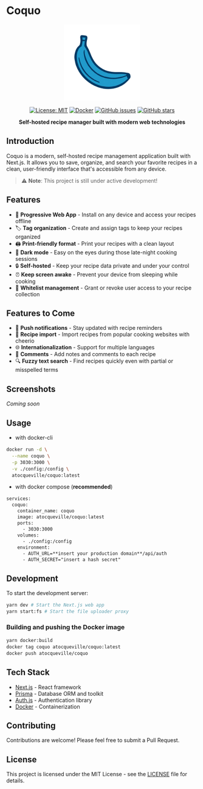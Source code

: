 # Coquo

<div align="center">
<img src="public/logo.png" alt="Coquo Logo" width="200"/>

[![License: MIT](https://img.shields.io/badge/License-MIT-yellow.svg)](https://opensource.org/licenses/MIT)
[![Docker](https://img.shields.io/docker/pulls/atocqueville/coquo)](https://hub.docker.com/r/atocqueville/coquo)
[![GitHub issues](https://img.shields.io/github/issues/atocqueville/coquo)](https://github.com/atocqueville/coquo/issues)
[![GitHub stars](https://img.shields.io/github/stars/atocqueville/coquo)](https://github.com/atocqueville/coquo/stargazers)

**Self-hosted recipe manager built with modern web technologies**
</div>

## Introduction

Coquo is a modern, self-hosted recipe management application built with Next.js. It allows you to save, organize, and search your favorite recipes in a clean, user-friendly interface that's accessible from any device.

> ⚠️ **Note**: This project is still under active development!

## Features

- 📱 **Progressive Web App** - Install on any device and access your recipes offline
- 🏷️ **Tag organization** - Create and assign tags to keep your recipes organized
- 🖨️ **Print-friendly format** - Print your recipes with a clean layout
- 🌙 **Dark mode** - Easy on the eyes during those late-night cooking sessions
- 🔒 **Self-hosted** - Keep your recipe data private and under your control
- ⏰ **Keep screen awake** - Prevent your device from sleeping while cooking
- 🔐 **Whitelist management** - Grant or revoke user access to your recipe collection

## Features to Come

- 🔔 **Push notifications** - Stay updated with recipe reminders
- 🔄 **Recipe import** - Import recipes from popular cooking websites with cheerio
- 🌐 **Internationalization** - Support for multiple languages
- 💬 **Comments** - Add notes and comments to each recipe
- 🔍 **Fuzzy text search** - Find recipes quickly even with partial or misspelled terms

## Screenshots

*Coming soon*

## Usage

- with docker-cli

```bash
docker run -d \
  --name coquo \
  -p 3030:3000 \
  -v ./config:/config \
  atocqueville/coquo:latest
```

- with docker compose (**recommended**)

```
services:
  coquo:
    container_name: coquo
    image: atocqueville/coquo:latest
    ports:
      - 3030:3000
    volumes:
      - ./config:/config
    environment:
      - AUTH_URL=**insert your production domain**/api/auth
      - AUTH_SECRET="insert a hash secret"

```
## Development

To start the development server:

```bash
yarn dev # Start the Next.js web app
yarn start:fs # Start the file uploader proxy
```

### Building and pushing the Docker image

```bash
yarn docker:build
docker tag coquo atocqueville/coquo:latest
docker push atocqueville/coquo
```

## Tech Stack

- [Next.js](https://nextjs.org/) - React framework
- [Prisma](https://www.prisma.io/) - Database ORM and toolkit
- [Auth.js](https://authjs.dev/) - Authentication library
- [Docker](https://www.docker.com/) - Containerization

## Contributing

Contributions are welcome! Please feel free to submit a Pull Request.

## License

This project is licensed under the MIT License - see the [LICENSE](LICENSE) file for details.
